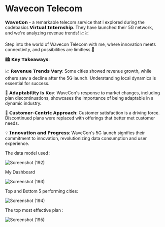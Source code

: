 # Wavecon Telecom

𝗪𝗮𝘃𝗲𝗖𝗼𝗻 - a remarkable telecom service that I
explored during the codebasics 𝗩𝗶𝗿𝘁𝘂𝗮𝗹 𝗜𝗻𝘁𝗲𝗿𝗻𝘀𝗵𝗶𝗽.
They have launched their 5G network, and we're analyzing revenue trends! 📈💹

Step into the world of Wavecon Telecom with me, where innovation meets connectivity, and possibilities are limitless.💫

🏙️ 𝗞𝗲𝘆 𝗧𝗮𝗸𝗲𝗮𝘄𝗮𝘆𝘀:

📈 𝗥𝗲𝘃𝗲𝗻𝘂𝗲 𝗧𝗿𝗲𝗻𝗱𝘀 𝗩𝗮𝗿𝘆: Some cities showed revenue growth, while others saw a decline after the 5G launch. Understanding local dynamics is essential for success.

🔄 𝗔𝗱𝗮𝗽𝘁𝗮𝗯𝗶𝗹𝗶𝘁𝘆 𝗶𝘀 𝗞𝗲y: WaveCon's response to market changes, including plan discontinuations, showcases the importance of being adaptable in a dynamic industry.

👥 𝗖𝘂𝘀𝘁𝗼𝗺𝗲𝗿-𝗖𝗲𝗻𝘁𝗿𝗶𝗰 𝗔𝗽𝗽𝗿𝗼𝗮𝗰𝗵: Customer satisfaction is a driving force. Discontinued plans were replaced with offerings that better met customer needs.

💡 𝗜𝗻𝗻𝗼𝘃𝗮𝘁𝗶𝗼𝗻 𝗮𝗻𝗱 𝗣𝗿𝗼𝗴𝗿𝗲𝘀𝘀: WaveCon's 5G launch signifies their commitment to innovation, revolutionizing data consumption and user experience.

The data model used :

![Screenshot (192)](https://github.com/ridhi0228/Wavecon/assets/132190698/15b7e910-5a94-44c2-aaf3-1f81472a6f48)


My Dashboard

![Screenshot (193)](https://github.com/ridhi0228/Wavecon/assets/132190698/64e33dcf-c4c2-4d48-915f-40fe680bc1ad)


Top and Bottom 5 performing cities:

![Screenshot (194)](https://github.com/ridhi0228/Wavecon/assets/132190698/1bcbffa0-2c1f-4dc5-8e51-6b9fffbc34f0)


The top most effective plan :

![Screenshot (195)](https://github.com/ridhi0228/Wavecon/assets/132190698/b624509d-1a80-4f80-9e5c-5002d00538b1)



